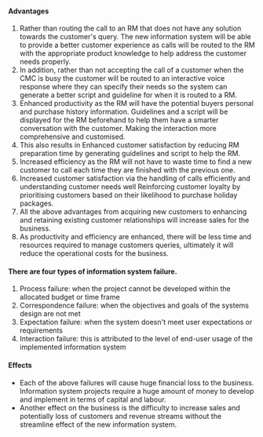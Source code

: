 #### Advantages
1. Rather than routing the call to an RM that does not have any solution towards the customer's query. The new information system will be able to provide a better customer experience as calls will be routed to the RM with the appropriate product knowledge to help address the customer needs properly. 
2. In addition, rather than not accepting the call of a customer when the CMC is busy the customer will be routed to an interactive voice response where they can specify their needs so the system can generate a better script and guideline for when it is routed to a RM.
3. Enhanced productivity as the RM will have the potential buyers personal and purchase history information. Guidelines and a script will be displayed for the RM beforehand to help them have a smarter conversation with the customer. Making the interaction more comprehensive and customised. 
4. This also results in Enhanced customer satisfaction by reducing RM preparation time by generating guidelines and script to help the RM.
5. Increased efficiency  as the RM will not have to waste time to find a new customer to call each time they are finished with the previous one.
6. Increased customer satisfaction via the handling of calls efficiently and understanding customer needs well
Reinforcing customer loyalty by prioritising customers based on their likelihood to purchase holiday packages.  
7. All the above advantages from acquiring new customers to enhancing and retaining existing customer relationships will increase sales for the business.
8. As productivity and efficiency are enhanced, there will be less time and resources required to manage customers queries, ultimately it will reduce the operational costs for the business. 


#### There are four types of information system failure. 
1. Process failure: when the project cannot be developed within the allocated budget or time frame
2. Correspondence failure: when the objectives and goals of the systems design are not met 
3. Expectation failure: when the system doesn't meet user expectations or requirements
4. Interaction failure: this is attributed to the level of end-user usage of the implemented information system


#### Effects
* Each of the above failures will cause huge financial loss to the business. Information system projects require a huge amount of money to develop and implement in terms of capital and labour. 
* Another effect on the business is the difficulty to increase sales and potentially loss of customers and revenue streams without the streamline effect of the new information system. 


